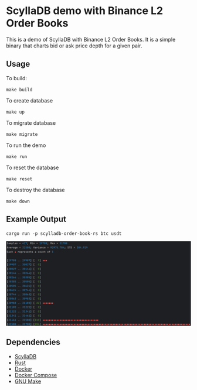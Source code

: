 # ScyllaDB demo with Binance L2 Order Books

This is a demo of ScyllaDB with Binance L2 Order Books. 
It is a simple binary that charts bid or ask price depth for a given pair.

## Usage

To build:

    make build

To create database

    make up

To migrate database

    make migrate

To run the demo

    make run

To reset the database

    make reset

To destroy the database

    make down

## Example Output

    cargo run -p scylladb-order-book-rs btc usdt

![img.png](img.png)

## Dependencies

* [ScyllaDB](https://www.scylladb.com/)
* [Rust](https://www.rust-lang.org/)
* [Docker](https://www.docker.com/)
* [Docker Compose](https://docs.docker.com/compose/)
* [GNU Make](https://www.gnu.org/software/make/)
